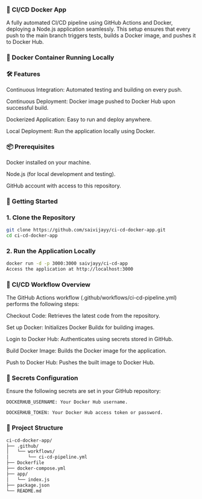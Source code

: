 ### 🚀 CI/CD Docker App

A fully automated CI/CD pipeline using GitHub Actions and Docker, deploying a Node.js application seamlessly. This setup ensures that every push to the main branch triggers tests, builds a Docker image, and pushes it to Docker Hub.

### 🐳 Docker Container Running Locally


### 🛠️ Features
Continuous Integration: Automated testing and building on every push.

Continuous Deployment: Docker image pushed to Docker Hub upon successful build.

Dockerized Application: Easy to run and deploy anywhere.

Local Deployment: Run the application locally using Docker.

### 📦 Prerequisites
Docker installed on your machine.

Node.js (for local development and testing).

GitHub account with access to this repository.

### 🚀 Getting Started
### 1. Clone the Repository
```bash
git clone https://github.com/saivijayy/ci-cd-docker-app.git
cd ci-cd-docker-app
```
### 2. Run the Application Locally
```bash
docker run -d -p 3000:3000 saivjayy/ci-cd-app
Access the application at http://localhost:3000
```
### 🔄 CI/CD Workflow Overview
The GitHub Actions workflow (.github/workflows/ci-cd-pipeline.yml) performs the following steps:

Checkout Code: Retrieves the latest code from the repository.

Set up Docker: Initializes Docker Buildx for building images.

Login to Docker Hub: Authenticates using secrets stored in GitHub.

Build Docker Image: Builds the Docker image for the application.

Push to Docker Hub: Pushes the built image to Docker Hub.
### 🔐 Secrets Configuration
Ensure the following secrets are set in your GitHub repository:
```
DOCKERHUB_USERNAME: Your Docker Hub username.

DOCKERHUB_TOKEN: Your Docker Hub access token or password.
```
### 📁 Project Structure
```bash
ci-cd-docker-app/
├── .github/
│   └── workflows/
│       └── ci-cd-pipeline.yml
├── Dockerfile
├── docker-compose.yml
├── app/
│   └── index.js
├── package.json
└── README.md
